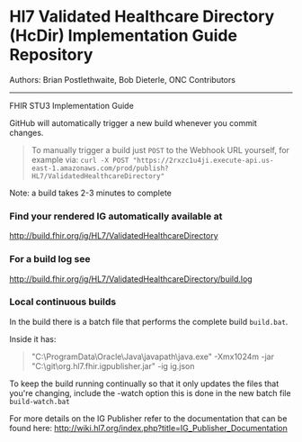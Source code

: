 # Hl7 Validated Healthcare Directory (HcDir) Implementation Guide Repository

Authors:  Brian Postlethwaite, Bob Dieterle, ONC Contributors

-----
FHIR STU3 Implementation Guide

GitHub will automatically trigger a new build whenever you commit changes.
> To manually trigger a build just `POST` to the Webhook URL yourself, for example via:
> `curl -X POST "https://2rxzc1u4ji.execute-api.us-east-1.amazonaws.com/prod/publish?HL7/ValidatedHealthcareDirectory"`

Note: a build takes 2-3 minutes to complete

### Find your rendered IG automatically available at

http://build.fhir.org/ig/HL7/ValidatedHealthcareDirectory

### For a build log see

http://build.fhir.org/ig/HL7/ValidatedHealthcareDirectory/build.log

### Local continuous builds

In the build there is a batch file that performs the complete build `build.bat`.

Inside it has:
> "C:\ProgramData\Oracle\Java\javapath\java.exe" -Xmx1024m -jar "C:\git\org.hl7.fhir.igpublisher.jar" -ig ig.json

To keep the build running continually so that it only updates the files that you're changing, include the -watch option
this is done in the new batch file `build-watch.bat`

For more details on the IG Publisher refer to the documentation that can be found here:
http://wiki.hl7.org/index.php?title=IG_Publisher_Documentation